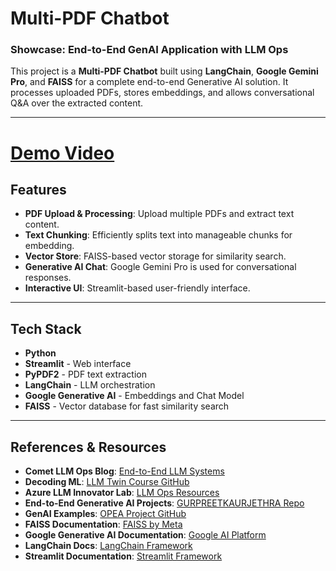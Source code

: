 # Multi-PDF Chatbot

### Showcase: End-to-End GenAI Application with LLM Ops

This project is a **Multi-PDF Chatbot** built using **LangChain**, **Google Gemini Pro**, and **FAISS** for a complete end-to-end Generative AI solution. It processes uploaded PDFs, stores embeddings, and allows conversational Q&A over the extracted content.

---
# [Demo Video](https://drive.google.com/file/d/1Q0xs-upLQAdsMGToy_UEfCtHMQilxg0J/view?usp=sharing)
## Features

- **PDF Upload & Processing**: Upload multiple PDFs and extract text content.
- **Text Chunking**: Efficiently splits text into manageable chunks for embedding.
- **Vector Store**: FAISS-based vector storage for similarity search.
- **Generative AI Chat**: Google Gemini Pro is used for conversational responses.
- **Interactive UI**: Streamlit-based user-friendly interface.

---

## Tech Stack

- **Python**
- **Streamlit** - Web interface
- **PyPDF2** - PDF text extraction
- **LangChain** - LLM orchestration
- **Google Generative AI** - Embeddings and Chat Model
- **FAISS** - Vector database for fast similarity search

---
## References & Resources

- **Comet LLM Ops Blog**: [End-to-End LLM Systems](https://www.comet.com/site/blog/an-end-to-end-framework-for-production-ready-llm-systems-by-building-your-llm-twin/)
- **Decoding ML**: [LLM Twin Course GitHub](https://github.com/decodingml/llm-twin-course)
- **Azure LLM Innovator Lab**: [LLM Ops Resources](https://azure.github.io/slm-innovator-lab/3_llmops-aistudio/README.html)
- **End-to-End Generative AI Projects**: [GURPREETKAURJETHRA Repo](https://github.com/GURPREETKAURJETHRA/END-TO-END-GENERATIVE-AI-PROJECTS)
- **GenAI Examples**: [OPEA Project GitHub](https://github.com/opea-project/GenAIExamples)
- **FAISS Documentation**: [FAISS by Meta](https://faiss.ai/)
- **Google Generative AI Documentation**: [Google AI Platform](https://ai.google.dev/)
- **LangChain Docs**: [LangChain Framework](https://python.langchain.com/)
- **Streamlit Documentation**: [Streamlit Framework](https://docs.streamlit.io/)

